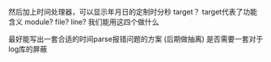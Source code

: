 <!--
 * @Author: sunboy
 * @LastEditors: sunboy
 * @Date: 2022-06-04 22:03:50
-->
然后加上时间处理器，可以显示年月日的定制时分秒
target？ target代表了功能含义
module?
file?
line? 我们能用这四个做什么

最好能写出一套合适的时间parse报错问题的方案 (后期做抽离)
是否需要一套对于log库的屏蔽
